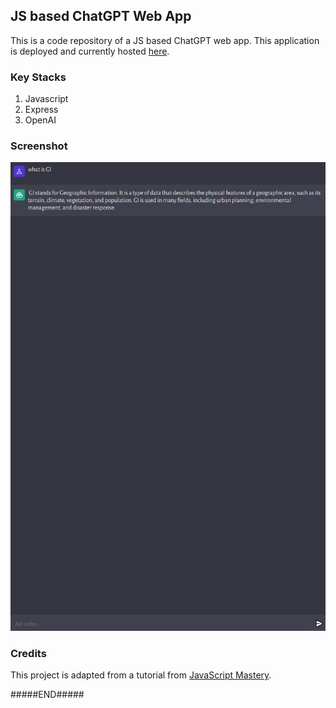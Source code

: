 ## JS based ChatGPT Web App
This is a code repository of a JS based ChatGPT web app. This application is deployed and currently hosted [here](https://derrick-chatgpt.netlify.app/).

### Key Stacks
1. Javascript
2. Express
3. OpenAI

### Screenshot
![image](https://github.com/zhenyu92/chatGPT/blob/main/screenshot.JPG)

### Credits
This project is adapted from a tutorial from [JavaScript Mastery](https://github.com/adrianhajdin).

#####END#####